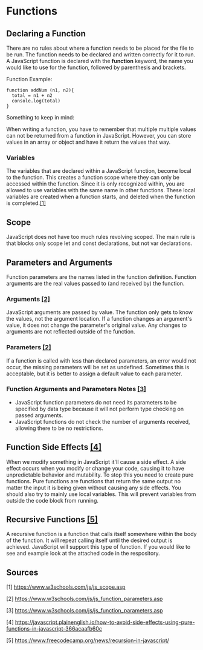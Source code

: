 # Functions

## Declaring a Function
There are no rules about where a function needs to be placed for the file to be run. The function needs to be declared and written correctly for it to run. 
A JavaScript function is declared with the **function** keyword, the name you would like to use for the function, followed by parenthesis and brackets.

Function Example:

    function addNum (n1, n2){
      total = n1 + n2
      console.log(total)
    }

Something to keep in mind:

When writing a function, you have to remember that multiple multiple values can not be returned from a function in JavaScript. However, you can store values in an array or object and have it return the values that way.

### Variables
The variables that are declared within a JavaScript function, become local to the function. This creates a function scope where they can only be accessed within the function. Since it is only recognized within, you are allowed to use variables with the same name in other functions. These local variables are created when a function starts, and deleted when the function is completed.[[1]](https://www.w3schools.com/js/js_scope.asp)

## Scope
JavaScript does not have too much rules revolving scoped. The main rule is that blocks only scope let and const declarations, but not var declarations.

## Parameters and Arguments
Function parameters are the names listed in the function definition. Function arguments are the real values passed to (and received by) the function.

### Arguments [[2]](https://www.w3schools.com/js/js_function_parameters.asp)
JavaScript arguments are passed by value. The function only gets to know the values, not the argument location. If a function changes an argument's value, it does not change the parameter's original value. Any changes to arguments are not reflected outside of the function.

### Parameters [[2]](https://www.w3schools.com/js/js_function_parameters.asp)
If a function is called with less than declared parameters, an error would not occur, the missing parameters will be set as undefined. Sometimes this is acceptable, but it is better to assign a default value to each parameter.

### Function Arguments and Parameters Notes [[3]](https://www.w3schools.com/js/js_function_parameters.asp)
- JavaScript function parameters do not need its parameters to be specified by data type because it will not perform type checking on passed arguments.
- JavaScript functions do not check the number of arguments received, allowing there to be no restrictions. 

## Function Side Effects [[4]](https://javascript.plainenglish.io/how-to-avoid-side-effects-using-pure-functions-in-javascript-366acaafb60c)
When we modify something in JavaScript it'll cause a side effect. A side effect occurs when you modify or change your code, causing it to have unpredictable behavior and mutability. To stop this you need to create pure functions. Pure functions are functions that return the same output no matter the input it is being given without causing any side effects. You should also try to mainly use local variables. This will prevent variables from outside the code block from running. 

## Recursive Functions [[5]](https://www.freecodecamp.org/news/recursion-in-javascript/)
A recursive function is a function that calls itself somewhere within the body of the function. It will repeat calling itself until the desired output is achieved. JavaScript will support this type of function. If you would like to see and example look at the attached code in the respository. 

## Sources
[1] https://www.w3schools.com/js/js_scope.asp

[2] https://www.w3schools.com/js/js_function_parameters.asp

[3] https://www.w3schools.com/js/js_function_parameters.asp

[4] https://javascript.plainenglish.io/how-to-avoid-side-effects-using-pure-functions-in-javascript-366acaafb60c

[5] https://www.freecodecamp.org/news/recursion-in-javascript/

